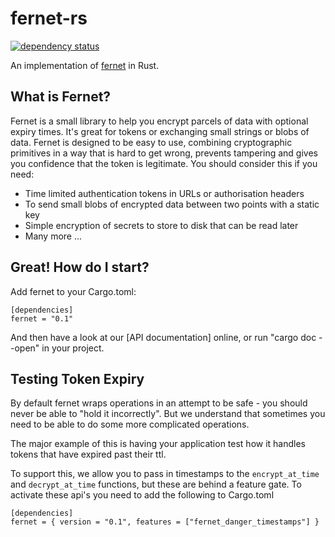 fernet-rs
=========

[![dependency status](https://deps.rs/repo/github/mozilla-services/fernet-rs/status.svg)](https://deps.rs/repo/github/mozilla-services/fernet-rs)

An implementation of [fernet](https://github.com/fernet/spec) in Rust.

What is Fernet?
---------------

Fernet is a small library to help you encrypt parcels of data with optional expiry times. It's
great for tokens or exchanging small strings or blobs of data. Fernet is designed to be easy
to use, combining cryptographic primitives in a way that is hard to get wrong, prevents tampering
and gives you confidence that the token is legitimate. You should consider this if you need:

* Time limited authentication tokens in URLs or authorisation headers
* To send small blobs of encrypted data between two points with a static key
* Simple encryption of secrets to store to disk that can be read later
* Many more ...

Great! How do I start?
----------------------

Add fernet to your Cargo.toml:

    [dependencies]
    fernet = "0.1"

And then have a look at our [API documentation] online, or run "cargo doc --open" in your
project.

[API documentation online]: https://docs.rs/fernet

Testing Token Expiry
--------------------

By default fernet wraps operations in an attempt to be safe - you should never be able to
"hold it incorrectly". But we understand that sometimes you need to be able to do some
more complicated operations.

The major example of this is having your application test how it handles tokens that
have expired past their ttl.

To support this, we allow you to pass in timestamps to the `encrypt_at_time` and
`decrypt_at_time` functions, but these are behind a feature gate. To activate these
api's you need to add the following to Cargo.toml

    [dependencies]
    fernet = { version = "0.1", features = ["fernet_danger_timestamps"] }



